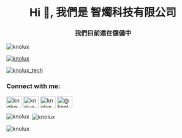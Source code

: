 <h1 align="center">Hi 👋, 我們是 智燭科技有限公司</h1>
<h3 align="center">我們目前還在儲備中</h3>

<p align="left"> <img src="https://komarev.com/ghpvc/?username=knolux&label=Profile%20views&color=0e75b6&style=flat" alt="knolux" /> </p>

<p align="left"> <a href="https://github.com/ryo-ma/github-profile-trophy"><img src="https://github-profile-trophy.vercel.app/?username=knolux" alt="knolux" /></a> </p>

<p align="left"> <a href="https://twitter.com/knolux_tech" target="blank"><img src="https://img.shields.io/twitter/follow/knolux_tech?logo=twitter&style=for-the-badge" alt="knolux_tech" /></a> </p>

<h3 align="left">Connect with me:</h3>
<p align="left">
<a href="https://twitter.com/knolux_tech" target="blank"><img align="center" src="https://raw.githubusercontent.com/rahuldkjain/github-profile-readme-generator/master/src/images/icons/Social/twitter.svg" alt="knolux_tech" height="30" width="40" /></a>
<a href="https://fb.com/knolux" target="blank"><img align="center" src="https://raw.githubusercontent.com/rahuldkjain/github-profile-readme-generator/master/src/images/icons/Social/facebook.svg" alt="knolux" height="30" width="40" /></a>
<a href="https://instagram.com/knolux_tech" target="blank"><img align="center" src="https://raw.githubusercontent.com/rahuldkjain/github-profile-readme-generator/master/src/images/icons/Social/instagram.svg" alt="knolux_tech" height="30" width="40" /></a>
<a href="https://www.youtube.com/c/@knolux" target="blank"><img align="center" src="https://raw.githubusercontent.com/rahuldkjain/github-profile-readme-generator/master/src/images/icons/Social/youtube.svg" alt="@knolux" height="30" width="40" /></a>
</p>

<p><img align="left" src="https://github-readme-stats.vercel.app/api/top-langs?username=knolux&show_icons=true&locale=en&layout=compact" alt="knolux" /></p>

<p>&nbsp;<img align="center" src="https://github-readme-stats.vercel.app/api?username=knolux&show_icons=true&locale=en" alt="knolux" /></p>

<p><img align="center" src="https://github-readme-streak-stats.herokuapp.com/?user=knolux&" alt="knolux" /></p>

